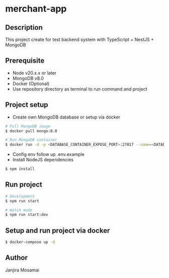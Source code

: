 # merchant-app

## Description
This project create for test backend system with TypeScript + NestJS + MongoDB

## Prerequisite
- Node v20.x.x or later
- MongoDB v8.0
- Docker (Optional)
- Use repository directory as terminal to run command and project

## Project setup
- Create own MongoDB database or setup via docker
```bash
# Pull MongoDB image
$ docker pull mongo:8.0

# Run MongoDB container
$ docker run -d -p <DATABASE_CONTAINER_EXPOSE_PORT>:27017 --name=<DATABASE_CONTAINER_NAME> mongo:8.0
```
- Config env follow up .env.example
- Install NodeJS dependencies
```bash
$ npm install
```

## Run project

```bash
# Development
$ npm run start

# Watch mode
$ npm run start:dev
```

## Setup and run project via docker
```bash
$ docker-compose up -d
```

## Author
Janjira Mosamai
